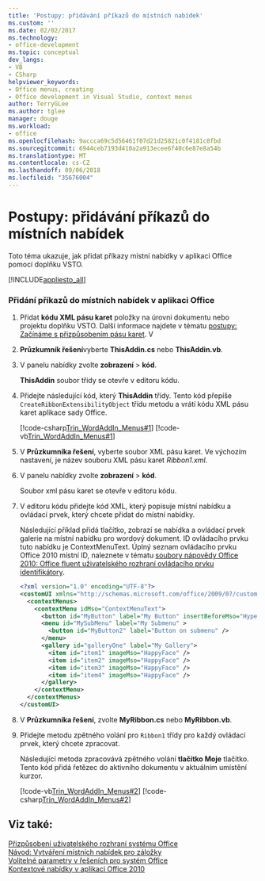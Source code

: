 ```yaml
---
title: 'Postupy: přidávání příkazů do místních nabídek'
ms.custom: ''
ms.date: 02/02/2017
ms.technology:
- office-development
ms.topic: conceptual
dev_langs:
- VB
- CSharp
helpviewer_keywords:
- Office menus, creating
- Office development in Visual Studio, context menus
author: TerryGLee
ms.author: tglee
manager: douge
ms.workload:
- office
ms.openlocfilehash: 9accca69c5d56461f07d21d25821c0f4181c8fbd
ms.sourcegitcommit: 6944ceb7193d410a2a913ecee6f40c6e87e8a54b
ms.translationtype: MT
ms.contentlocale: cs-CZ
ms.lasthandoff: 09/06/2018
ms.locfileid: "35676004"
---
```

# <a name="how-to-add-commands-to-shortcut-menus"></a>Postupy: přidávání příkazů do místních nabídek
  Toto téma ukazuje, jak přidat příkazy místní nabídky v aplikaci Office pomocí doplňku VSTO.  
  
 [!INCLUDE[appliesto_all](../vsto/includes/appliesto-all-md.md)]  
  
### <a name="to-add-commands-to-shortcut-menus-in-office"></a>Přidání příkazů do místních nabídek v aplikaci Office  
  
1.  Přidat **kódu XML pásu karet** položky na úrovni dokumentu nebo projektu doplňku VSTO. Další informace najdete v tématu [postupy: Začínáme s přizpůsobením pásu karet](../vsto/how-to-get-started-customizing-the-ribbon.md). V  
  
2.  **Průzkumník řešení**vyberte **ThisAddin.cs** nebo **ThisAddin.vb**.  
  
3.  V panelu nabídky zvolte **zobrazení** > **kód**.  
  
     **ThisAddin** soubor třídy se otevře v editoru kódu.  
  
4.  Přidejte následující kód, který **ThisAddin** třídy. Tento kód přepíše `CreateRibbonExtensibilityObject` třídu metodu a vrátí kódu XML pásu karet aplikace sady Office.  
  
     [!code-csharp[Trin_WordAddIn_Menus#1](../vsto/codesnippet/CSharp/trin_wordaddin_menus.cs/thisaddin.cs#1)]
     [!code-vb[Trin_WordAddIn_Menus#1](../vsto/codesnippet/VisualBasic/trin_wordaddin_menus.vb/thisaddin.vb#1)]  
  
5.  V **Průzkumníka řešení**, vyberte soubor XML pásu karet. Ve výchozím nastavení, je název souboru XML pásu karet *Ribbon1.xml*.  
  
6.  V panelu nabídky zvolte **zobrazení** > **kód**.  
  
     Soubor xml pásu karet se otevře v editoru kódu.  
  
7.  V editoru kódu přidejte kód XML, který popisuje místní nabídku a ovládací prvek, který chcete přidat do místní nabídky.  
  
     Následující příklad přidá tlačítko, zobrazí se nabídka a ovládací prvek galerie na místní nabídku pro wordový dokument. ID ovládacího prvku tuto nabídku je ContextMenuText. Úplný seznam ovládacího prvku Office 2010 místní ID, naleznete v tématu [soubory nápovědy Office 2010: Office fluent uživatelského rozhraní ovládacího prvku identifikátory](http://go.microsoft.com/fwlink/?LinkID=181052).  
  
    ```xml
    <?xml version="1.0" encoding="UTF-8"?>  
    <customUI xmlns="http://schemas.microsoft.com/office/2009/07/customui">  
      <contextMenus>  
        <contextMenu idMso="ContextMenuText">  
          <button id="MyButton" label="My Button" insertBeforeMso="HyperlinkInsert" onAction="GetButtonID" />  
          <menu id="MySubMenu" label="My Submenu" >  
            <button id="MyButton2" label="Button on submenu" />  
          </menu>  
          <gallery id="galleryOne" label="My Gallery">  
            <item id="item1" imageMso="HappyFace" />  
            <item id="item2" imageMso="HappyFace" />  
            <item id="item3" imageMso="HappyFace" />  
            <item id="item4" imageMso="HappyFace" />  
          </gallery>  
        </contextMenu>  
      </contextMenus>  
    </customUI>  
    ```  
  
8.  V **Průzkumníka řešení**, zvolte **MyRibbon.cs** nebo **MyRibbon.vb**.  
  
9. Přidejte metodu zpětného volání pro `Ribbon1` třídy pro každý ovládací prvek, který chcete zpracovat.  
  
     Následující metoda zpracovává zpětného volání **tlačítko Moje** tlačítko. Tento kód přidá řetězec do aktivního dokumentu v aktuálním umístění kurzor.  
  
     [!code-vb[Trin_WordAddIn_Menus#2](../vsto/codesnippet/VisualBasic/trin_wordaddin_menus.vb/ribbon1.vb#2)]
     [!code-csharp[Trin_WordAddIn_Menus#2](../vsto/codesnippet/CSharp/trin_wordaddin_menus.cs/ribbon1.cs#2)]  
  
## <a name="see-also"></a>Viz také:  
 [Přizpůsobení uživatelského rozhraní systému Office](../vsto/office-ui-customization.md)   
 [Návod: Vytváření místních nabídek pro záložky](../vsto/walkthrough-creating-shortcut-menus-for-bookmarks.md)   
 [Volitelné parametry v řešeních pro systém Office](../vsto/optional-parameters-in-office-solutions.md)   
 [Kontextové nabídky v aplikaci Office 2010](http://go.microsoft.com/fwlink/?LinkId=182186)  
  